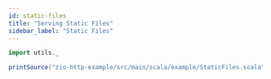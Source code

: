 ```yaml
---
id: static-files
title: "Serving Static Files"
sidebar_label: "Static Files"
---
```


```scala mdoc:passthrough
import utils._

printSource("zio-http-example/src/main/scala/example/StaticFiles.scala")
```
